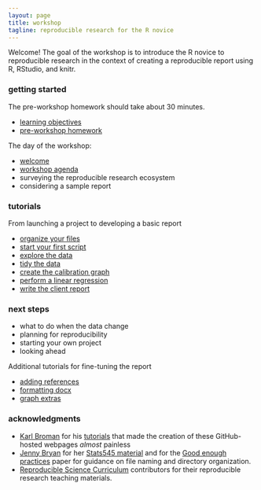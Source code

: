 ```yaml
---
layout: page
title: workshop
tagline: reproducible research for the R novice
---
```


Welcome! The goal of the workshop is to introduce the R novice to reproducible research in the context of creating a reproducible report using R, RStudio, and knitr.  

### getting started

The pre-workshop homework should take about 30 minutes. 

- [learning objectives](pages/101_objectives.html)
- [pre-workshop homework](pages/102_pre-hw.html) 

The day of the workshop:  

- [welcome](reports/slides_01_welcome.html)
- [workshop agenda](pages/103_agenda.html) 
- surveying the reproducible research ecosystem 
- considering a sample report 

### tutorials 

From launching a project to developing a basic report

- [organize your files](pages/104_organize-files.html)
- [start your first script](pages/105_first-script.html)
- [explore the data](pages/109_explore-data.html)
- [tidy the data](pages/110_tidy-data.html)
- [create the calibration graph](pages/111_graph.html)
- [perform a linear regression](pages/112_regression.html) 
- [write the client report](pages/113_report.html) 

### next steps 

- what to do when the data change 
- planning for reproducibility 
- starting your own project 
- looking ahead 

Additional tutorials for fine-tuning the report

- [adding references](pages/114_reference.html)
- [formatting docx](pages/115_formatting.html)
- [graph extras](pages/116_graph-extras.html)

### acknowledgments 

- [Karl Broman](http://kbroman.org) for his  [tutorials](http://kbroman.org/pages/tutorials.html) that made the creation of these GitHub-hosted webpages *almost* painless 
- [Jenny Bryan](https://github.com/jennybc) for her [Stats545 material](http://stat545.com/) and for the
[Good enough practices](https://swcarpentry.github.io/good-enough-practices-in-scientific-computing/) paper for guidance on file naming and directory organization. 
- [Reproducible Science  Curriculum](https://github.com/Reproducible-Science-Curriculum) contributors for their reproducible research  teaching materials.
